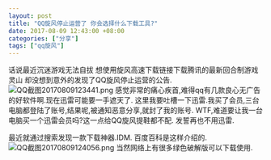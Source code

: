 ```yaml
---
layout: post
title: "QQ旋风停止运营了 你会选择什么下载工具?"
date: 2017-08-09 12:43:00 +08:00
categories: ["分享"]
tags: ["qq旋风"]
---
```


话说最近沉迷游戏无法自拔 想使用旋风高速下载链接下载腾讯的最新回合制游戏 灵山 却没想到意外的发现了QQ旋风停止运营的公告.
![QQ截图20170809123441.png][1]
感觉非常的痛心疾首,难得qq有几款良心无广告的好软件啊.现在迅雷可能要一手遮天了.
这里我要吐槽一下迅雷.我买了会员,三台电脑都登陆了账号,结果呢,被通知恶意分享,就封了我的账号.
WTF,难道要让我一台电脑买一个迅雷会员吗?这一点给QQ旋风提鞋都不配.
发誓再也不用迅雷.

最近就通过搜索发现一款下载神器.IDM.
百度百科是这样介绍的.
![QQ截图20170809124056.png][2]
当然网络上有很多绿色破解版可以下载使用.


  [1]: https://xy07-1251893119.costj.myqcloud.com/2017/08/09/3405471475.png
  [2]: https://xy07-1251893119.costj.myqcloud.com/2017/08/09/2123532187.png